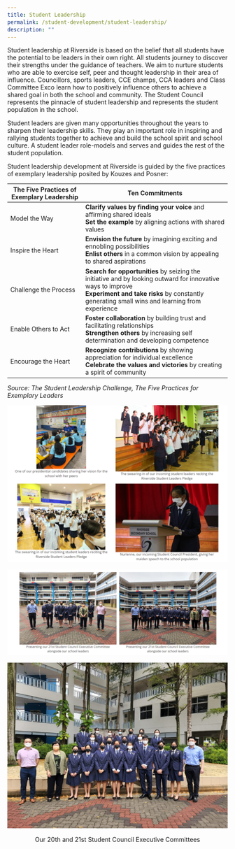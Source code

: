 ```yaml
---
title: Student Leadership
permalink: /student-development/student-leadership/
description: ""
---
```

Student leadership at Riverside is based on the belief that all students have the potential to be leaders in their own right. All students journey to discover their strengths under the guidance of teachers. We aim to nurture students who are able to exercise self, peer and thought leadership in their area of influence. Councillors, sports leaders, CCE champs, CCA leaders and Class Committee Exco learn how to positively influence others to achieve a shared goal in both the school and community.&nbsp;The Student Council represents the pinnacle of student leadership and represents the student population in the school.

 Student leaders are given many opportunities throughout the years to sharpen their leadership skills. They play an important role in inspiring and rallying students together to achieve and build the school spirit and school culture. A student leader role-models and serves and guides the rest of the student population.

  

Student leadership development at Riverside is guided by the five practices of exemplary leadership posited by Kouzes and Posner:



| The Five Practices of Exemplary Leadership | Ten Commitments | 
| -------- | -------- | 
| Model the Way     | **Clarify values by finding your voice**&nbsp;and affirming shared ideals<br>**Set the example**&nbsp;by aligning actions with shared values     | 
| Inspire the Heart     | **Envision the future**&nbsp;by imagining exciting and ennobling possibilities<br>**Enlist others**&nbsp;in a common vision by appealing to shared aspirations     | 
| Challenge the Process     | **Search for opportunities**&nbsp;by seizing the initiative and by looking outward for innovative ways to improve<br>**Experiment and take risks**&nbsp;by constantly generating small wins and learning from experience     | 
| Enable Others to Act     | **Foster collaboration**&nbsp;by building trust and facilitating relationships<br>**Strengthen others**&nbsp;by increasing self determination and developing competence     | 
| Encourage the Heart     | **Recognize contributions**&nbsp;by showing appreciation for individual excellence<br>**Celebrate the values and victories**&nbsp;by creating a spirit of community     | 

_Source: The Student Leadership Challenge, The Five Practices for Exemplary Leaders_


![](/images/Photo5A.png)

![](/images/Photo5B.png)


![](/images/Photo5C.jpg)
<center>Our 20th and 21st Student Council Executive Committees</center>